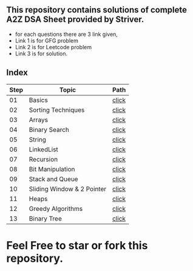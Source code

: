 ## This repository contains solutions of complete A2Z DSA Sheet provided by Striver.
- for each questions there are 3 link given, 
- Link 1 is for GFG problem
- Link 2 is for Leetcode problem 
- Link 3 is for solution.

## **Index**

Step | Topic | Path
---|---|---
01 | Basics | [click](./Solutions/basics/README.md) 
02 | Sorting Techniques | [click](./Solutions/SortingTechniques/README.md)
03 | Arrays | [click](./Solutions/Arrays/README.md)
04 | Binary Search | [click](./Solutions/BinarySearch/README.md)
05 | String | [click](./Solutions/String/README.md)
06 | LinkedList | [click](./Solutions/LinkedList/README.md)
07 | Recursion | [click](./Solutions/Recursion/README.md)
08 | Bit Manipulation | [click](./Solutions/BitManipulation/README.md)
09 | Stack and Queue | [click](./Solutions/StackAndQueue/README.md)
10 | Sliding Window & 2 Pointer | [click](./Solutions/SlidingWindowAnd2Pointer/README.md)
11 | Heaps | [click](./Solutions/Heaps/README.md)
12 | Greedy Algorithms | [click](./Solutions/GreedyAlgorithm/README.md)
13 | Binary Tree | [click](./Solutions/BinaryTree/README.md)


# Feel Free to star or fork this repository.